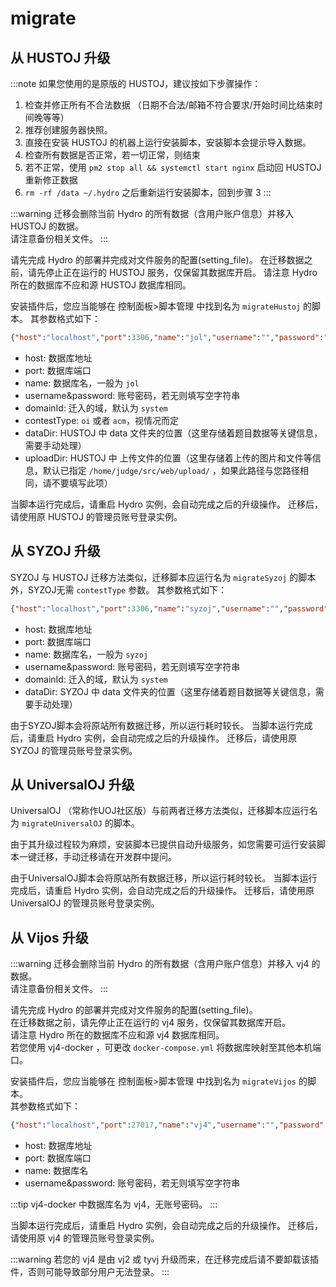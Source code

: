# migrate

## 从 HUSTOJ 升级

:::note
如果您使用的是原版的 HUSTOJ，建议按如下步骤操作：

1. 检查并修正所有不合法数据 （日期不合法/邮箱不符合要求/开始时间比结束时间晚等等）
2. 推荐创建服务器快照。
3. 直接在安装 HUSTOJ 的机器上运行安装脚本，安装脚本会提示导入数据。
4. 检查所有数据是否正常，若一切正常，则结束
5. 若不正常，使用 `pm2 stop all && systemctl start nginx` 启动回 HUSTOJ 重新修正数据
6. `rm -rf /data ~/.hydro` 之后重新运行安装脚本，回到步骤 3
:::

:::warning
迁移会删除当前 Hydro 的所有数据（含用户账户信息）并移入 HUSTOJ 的数据。  
请注意备份相关文件。
:::

请先完成 Hydro 的部署并完成对文件服务的配置(setting_file)。
在迁移数据之前，请先停止正在运行的 HUSTOJ 服务，仅保留其数据库开启。
请注意 Hydro 所在的数据库不应和源 HUSTOJ 数据库相同。

安装插件后，您应当能够在 控制面板>脚本管理 中找到名为 `migrateHustoj` 的脚本。
其参数格式如下：

```json
{"host":"localhost","port":3306,"name":"jol","username":"","password":"","domainId":"system","contestType":"","dataDir":"","uploadDir":""}
```

- host: 数据库地址
- port: 数据库端口
- name: 数据库名，一般为 `jol`
- username&password: 账号密码，若无则填写空字符串
- domainId: 迁入的域，默认为 `system`
- contestType: `oi` 或者 `acm`，视情况而定
- dataDir: HUSTOJ 中 data 文件夹的位置（这里存储着题目数据等关键信息，需要手动处理）
- uploadDir: HUSTOJ 中 上传文件的位置（这里存储着上传的图片和文件等信息，默认已指定 `/home/judge/src/web/upload/` ，如果此路径与您路径相同，请不要填写此项）

当脚本运行完成后，请重启 Hydro 实例，会自动完成之后的升级操作。
迁移后，请使用原 HUSTOJ 的管理员账号登录实例。


## 从 SYZOJ 升级

SYZOJ 与 HUSTOJ 迁移方法类似，迁移脚本应运行名为 `migrateSyzoj` 的脚本外，SYZOJ无需 `contestType` 参数。
其参数格式如下：

```json
{"host":"localhost","port":3306,"name":"syzoj","username":"","password":"","domainId":"system","dataDir":""}
```

- host: 数据库地址
- port: 数据库端口
- name: 数据库名，一般为 `syzoj`
- username&password: 账号密码，若无则填写空字符串
- domainId: 迁入的域，默认为 `system`
- dataDir: SYZOJ 中 data 文件夹的位置（这里存储着题目数据等关键信息，需要手动处理）

由于SYZOJ脚本会将原站所有数据迁移，所以运行耗时较长。
当脚本运行完成后，请重启 Hydro 实例，会自动完成之后的升级操作。
迁移后，请使用原 SYZOJ 的管理员账号登录实例。

## 从 UniversalOJ 升级

UniversalOJ （常称作UOJ社区版）与前两者迁移方法类似，迁移脚本应运行名为 `migrateUniversalOJ` 的脚本。

由于其升级过程较为麻烦，安装脚本已提供自动升级服务，如您需要可运行安装脚本一键迁移，手动迁移请在开发群中提问。

由于UniversalOJ脚本会将原站所有数据迁移，所以运行耗时较长。
当脚本运行完成后，请重启 Hydro 实例，会自动完成之后的升级操作。
迁移后，请使用原 UniversalOJ 的管理员账号登录实例。

## 从 Vijos 升级

:::warning
迁移会删除当前 Hydro 的所有数据（含用户账户信息）并移入 vj4 的数据。  
请注意备份相关文件。
:::

请先完成 Hydro 的部署并完成对文件服务的配置(setting_file)。  
在迁移数据之前，请先停止正在运行的 vj4 服务，仅保留其数据库开启。  
请注意 Hydro 所在的数据库不应和源 vj4 数据库相同。  
若您使用 vj4-docker ，可更改 `docker-compose.yml` 将数据库映射至其他本机端口。

安装插件后，您应当能够在 控制面板>脚本管理 中找到名为 `migrateVijos` 的脚本。  
其参数格式如下：

```json
{"host":"localhost","port":27017,"name":"vj4","username":"","password":""}
```

- host: 数据库地址
- port: 数据库端口
- name: 数据库名
- username&password: 账号密码，若无则填写空字符串

:::tip
vj4-docker 中数据库名为 vj4，无账号密码。
:::

当脚本运行完成后，请重启 Hydro 实例，会自动完成之后的升级操作。
迁移后，请使用原 vj4 的管理员账号登录实例。

:::warning
若您的 vj4 是由 vj2 或 tyvj 升级而来，在迁移完成后请不要卸载该插件，否则可能导致部分用户无法登录。
:::
